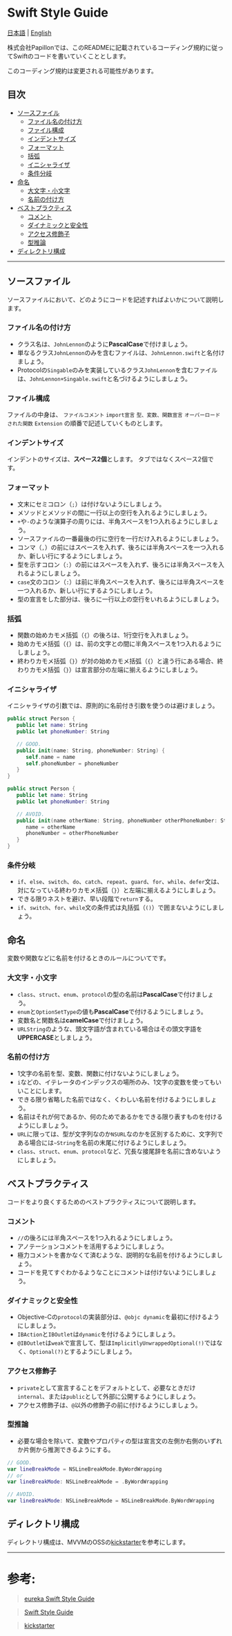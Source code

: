 # Swift Style Guide

[日本語](https://github.com/Papillon-inc/coding_rules/blob/master/swift-style-guide/README.md) | [English](https://github.com/Papillon-inc/coding_rules/blob/master/swift-style-guide/README_en.md)

株式会社Papillonでは、このREADMEに記載されているコーディング規約に従ってSwiftのコードを書いていくこととします。

このコーディング規約は変更される可能性があります。



## 目次
 - [ソースファイル](##ソースファイル)
    - [ファイル名の付け方](###ファイル名の付け方)
    - [ファイル構成](###ファイル構成)
    - [インデントサイズ](###インデントサイズ)
    - [フォーマット](###フォーマット)
    - [括弧](###括弧)
    - [イニシャライザ](###イニシャライザ)
    - [条件分岐](###条件分岐)
 - [命名](##命名)
    - [大文字・小文字](###大文字・小文字)
    - [名前の付け方](###名前の付け方)
 - [ベストプラクティス](##ベストプラクティス)
    - [コメント](###コメント)
    - [ダイナミックと安全性](###ダイナミックと安全性)
    - [アクセス修飾子](###アクセス修飾子)
    - [型推論](###型推論)
 - [ディレクトリ構成](##ディレクトリ構成)



---



## ソースファイル
ソースファイルにおいて、どのようにコードを記述すればよいかについて説明します。



### ファイル名の付け方
   - クラス名は、`JohnLennon`のように**PascalCase**で付けましょう。
   - 単なるクラス`JohnLennon`のみを含むファイルは、`JohnLennon.swift`と名付けましょう。
   - Protocolの`Singable`のみを実装しているクラス`JohnLennon`を含むファイルは、`JohnLennon+Singable.swift`と名づけるようにしましょう。



### ファイル構成
   ファイルの中身は、
   `ファイルコメント`
   `import宣言`
   `型、変数、関数宣言`
   `オーバーロードされた関数`
   `Extension`
   の順番で記述していくものとします。



### インデントサイズ
   インデントのサイズは、**スペース2個**とします。
   タブではなくスペース2個です。



### フォーマット
   - 文末にセミコロン（`;`）は付けないようにしましょう。
   - メソッドとメソッドの間に一行以上の空行を入れるようにしましょう。
   - `+`や`-`のような演算子の周りには、半角スペースを1つ入れるようにしましょう。
   - ソースファイルの一番最後の行に空行を一行だけ入れるようにしましょう。
   - コンマ（`,`）の前にはスペースを入れず、後ろには半角スペースを一つ入れるか、新しい行にするようにしましょう。
   - 型を示すコロン（`:`）の前にはスペースを入れず、後ろには半角スペースを入れるようにしましょう。
   - `case`文のコロン（`:`）は前に半角スペースを入れず、後ろには半角スペースを一つ入れるか、新しい行にするようにしましょう。
   - 型の宣言をした部分は、後ろに一行以上の空行をいれるようにしましょう。



### 括弧
   - 関数の始めカモメ括弧（`{`）の後ろは、1行空行を入れましょう。
   - 始めカモメ括弧（`{`）は、前の文字との間に半角スペースを1つ入れるようにしましょう。
   - 終わりカモメ括弧（`}`）が対の始めカモメ括弧（`{`）と違う行にある場合、終わりカモメ括弧（`}`）は宣言部分の左端に揃えるようにしましょう。



### イニシャライザ
   イニシャライザの引数では、原則的に名前付き引数を使うのは避けましょう。

```swift
public struct Person {
   public let name: String
   public let phoneNumber: String

   // GOOD.
   public init(name: String, phoneNumber: String) {
      self.name = name
      self.phoneNumber = phoneNumber
   }
}
```
```swift
public struct Person {
   public let name: String
   public let phoneNumber: String

   // AVOID.
   public init(name otherName: String, phoneNumber otherPhoneNumber: String) {
      name = otherName
      phoneNumber = otherPhoneNumber
   }
}
```



### 条件分岐
   - `if`、`else`、`switch`、`do`、`catch`、`repeat`、`guard`、`for`、`while`、`defer`文は、対になっている終わりカモメ括弧（`}`）と左端に揃えるようにしましょう。
   - できる限りネストを避け、早い段階で`return`する。
   - `if`、`switch`、`for`、`while`文の条件式は丸括弧（`()`）で囲まないようにしましょう。



## 命名
変数や関数などに名前を付けるときのルールについてです。



### 大文字・小文字
   - `class`、`struct`、`enum`、`protocol`の型の名前は**PascalCase**で付けましょう。
   - `enum`と`OptionSetType`の値も**PascalCase**で付けるようにしましょう。
   - 変数名と関数名は**camelCase**で付けましょう。
   - `URLString`のような、頭文字語が含まれている場合はその頭文字語を**UPPERCASE**としましょう。



### 名前の付け方
   - 1文字の名前を型、変数、関数に付けないようにしましょう。
   - `i`などの、イテレータのインデックスの場所のみ、1文字の変数を使ってもいいことにします。
   - できる限り省略した名前ではなく、くわしい名前を付けるようにしましょう。
   - 名前はそれが何であるか、何のためであるかをできる限り表すものを付けるようにしましょう。
   - `URL`に限っては、型が文字列なのか`NSURL`なのかを区別するために、文字列である場合には`~String`を名前の末尾に付けるようにしましょう。
   - `class`、`struct`、`enum`、`protocol`など、冗長な接尾辞を名前に含めないようにしましょう。



## ベストプラクティス
コードをより良くするためのベストプラクティスについて説明します。



### コメント
   - `//`の後ろには半角スペースを1つ入れるようにしましょう。
   - アノテーションコメントを活用するようにしましょう。
   - 極力コメントを書かなくて済むような、説明的な名前を付けるようにしましょう。
   - コードを見てすぐわかるようなことにコメントは付けないようにしましょう。



### ダイナミックと安全性
   - Objective-Cの`protocol`の実装部分は、`@objc dynamic`を最初に付けるようにしましょう。
   - `IBAction`と`IBOutlet`は`dynamic`を付けるようにしましょう。
   - `@IBOutlet`は`weak`で宣言して、型は`ImplicitlyUnwrappedOptional(!)`ではなく、`Optional(?)`とするようにしましょう。



### アクセス修飾子
   - `private`として宣言することをデフォルトとして、必要なときだけ`internal`、または`public`として外部に公開するようにしましょう。
   - アクセス修飾子は、`@`以外の修飾子の前に付けるようにしましょう。



### 型推論
   - 必要な場合を除いて、変数やプロパティの型は宣言文の左側か右側のいずれか片側から推測できるようにする。

```swift
// GOOD.
var lineBreakMode = NSLineBreakMode.ByWordWrapping
// or
var lineBreakMode: NSLineBreakMode = .ByWordWrapping
```
```swift
// AVOID.
var lineBreakMode: NSLineBreakMode = NSLineBreakMode.ByWordWrapping
```



## ディレクトリ構成
   ディレクトリ構成は、MVVMのOSSの[kickstarter](https://github.com/kickstarter/ios-oss)を参考にします。



---



# 参考:
 > [eureka Swift Style Guide](https://github.com/eure/swift-style-guide/blob/master/README_jp.md#%E3%83%80%E3%82%A4%E3%83%8A%E3%83%9F%E3%83%83%E3%82%AF%E3%81%A8%E5%AE%89%E5%85%A8%E6%80%A7)

 > [Swift Style Guide](https://google.github.io/swift/#identifiers)

 > [kickstarter](https://github.com/kickstarter/ios-oss)
